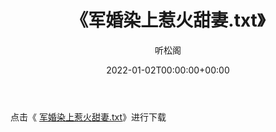 ﻿---
title:  《军婚染上惹火甜妻.txt》
date:   2022-01-02T00:00:00+00:00
author: 听松阁
layout: post
permalink: /军婚染上惹火甜妻/
categories: 小说
tags: [小说]
---

点击《 [军婚染上惹火甜妻.txt](http://img.660000.xyz/bookstukust/book/bntxt/10/军婚染上惹火甜妻.txt)》进行下载